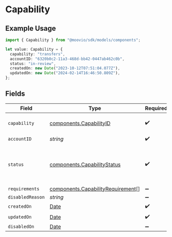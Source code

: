 # Capability

## Example Usage

```typescript
import { Capability } from "@moovio/sdk/models/components";

let value: Capability = {
  capability: "transfers",
  accountID: "6320b0c2-11a3-468d-bb42-0447ab462c0b",
  status: "in-review",
  createdOn: new Date("2023-10-12T07:51:04.077Z"),
  updatedOn: new Date("2024-02-14T16:46:50.809Z"),
};
```

## Fields

| Field                                                                                         | Type                                                                                          | Required                                                                                      | Description                                                                                   |
| --------------------------------------------------------------------------------------------- | --------------------------------------------------------------------------------------------- | --------------------------------------------------------------------------------------------- | --------------------------------------------------------------------------------------------- |
| `capability`                                                                                  | [components.CapabilityID](../../models/components/capabilityid.md)                            | :heavy_check_mark:                                                                            | Moov account capabilities.                                                                    |
| `accountID`                                                                                   | *string*                                                                                      | :heavy_check_mark:                                                                            | N/A                                                                                           |
| `status`                                                                                      | [components.CapabilityStatus](../../models/components/capabilitystatus.md)                    | :heavy_check_mark:                                                                            | The status of the capability requested for an account.                                        |
| `requirements`                                                                                | [components.CapabilityRequirement](../../models/components/capabilityrequirement.md)[]        | :heavy_minus_sign:                                                                            | N/A                                                                                           |
| `disabledReason`                                                                              | *string*                                                                                      | :heavy_minus_sign:                                                                            | N/A                                                                                           |
| `createdOn`                                                                                   | [Date](https://developer.mozilla.org/en-US/docs/Web/JavaScript/Reference/Global_Objects/Date) | :heavy_check_mark:                                                                            | N/A                                                                                           |
| `updatedOn`                                                                                   | [Date](https://developer.mozilla.org/en-US/docs/Web/JavaScript/Reference/Global_Objects/Date) | :heavy_check_mark:                                                                            | N/A                                                                                           |
| `disabledOn`                                                                                  | [Date](https://developer.mozilla.org/en-US/docs/Web/JavaScript/Reference/Global_Objects/Date) | :heavy_minus_sign:                                                                            | N/A                                                                                           |